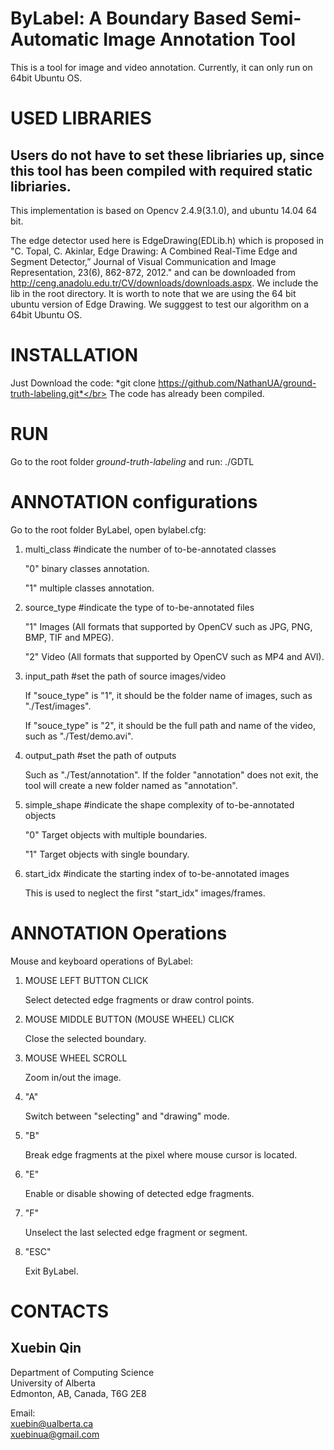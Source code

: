 # ByLabel: A Boundary Based Semi-Automatic Image Annotation Tool
This is a tool for image and video annotation. Currently, it can only run on 64bit Ubuntu OS.</br>

USED LIBRARIES
====
Users do not have to set these libriaries up, since this tool has been compiled with required static libriaries.
----
This implementation is based on Opencv 2.4.9(3.1.0), and ubuntu 14.04 64 bit.</br>

The edge detector used here is EdgeDrawing(EDLib.h) which is proposed in 
"C. Topal, C. Akinlar, Edge Drawing: A Combined Real-Time Edge and Segment Detector,” Journal of Visual Communication and Image Representation, 23(6), 862-872, 2012." 
and can be downloaded from http://ceng.anadolu.edu.tr/CV/downloads/downloads.aspx. We include the lib in the root directory. It is worth to note that we are using the 64 bit ubuntu version of Edge Drawing. We sugggest to test our algorithm on a 64bit Ubuntu OS.

INSTALLATION
====

Just Download the code: *git clone https://github.com/NathanUA/ground-truth-labeling.git*</br>
The code has already been compiled.

RUN
====

Go to the root folder *ground-truth-labeling* and run: ./GDTL

ANNOTATION configurations
====

Go to the root folder ByLabel, open bylabel.cfg:<br>

1. multi_class     #indicate the number of to-be-annotated classes<br>

    "0"     binary classes annotation.<br>

    "1"     multiple classes annotation.<br>

2. source_type     #indicate the type of to-be-annotated files<br>

    "1"     Images (All formats that supported by OpenCV such as JPG, PNG, BMP, TIF and MPEG).<br>

    "2"     Video (All formats that supported by OpenCV such as MP4 and AVI).<br>

3. input_path     #set the path of source images/video<br>

     If "souce_type" is "1", it should be the folder name of images, such as "./Test/images".<br>

     If "souce_type" is "2", it should be the full path and name of the video, such as "./Test/demo.avi".<br>

4. output_path     #set the path of outputs<br>

     Such as "./Test/annotation". If the folder "annotation" does not exit, the tool will create a new folder named as "annotation".<br>

5. simple_shape     #indicate the shape complexity of to-be-annotated objects<br>

    "0"     Target objects with multiple boundaries.<br>

    "1"     Target objects with single boundary.<br>

6. start_idx     #indicate the starting index of to-be-annotated images<br>

     This is used to neglect the first "start_idx" images/frames.<br>

ANNOTATION Operations
====
Mouse and keyboard operations of ByLabel:<br>

1. MOUSE LEFT BUTTON CLICK<br>

    Select detected edge fragments or draw control points.<br>

2. MOUSE MIDDLE BUTTON (MOUSE WHEEL) CLICK<br>

    Close the selected boundary.<br>

3. MOUSE WHEEL SCROLL<br>

    Zoom in/out the image.<br>

4. "A"<br>

    Switch between "selecting" and "drawing" mode.<br>

5. "B"<br>

    Break edge fragments at the pixel where mouse cursor is located.<br>

6. "E"<br>

    Enable or disable showing of detected edge fragments.<br>

7. "F"<br>

    Unselect the last selected edge fragment or segment.<br>

8. "ESC"<br>

    Exit ByLabel.<br>

CONTACTS
====

Xuebin Qin
----
Department of Computing Science</br>
University of Alberta</br>
Edmonton, AB, Canada, T6G 2E8</br>

Email:</br>
xuebin@ualberta.ca</br>
xuebinua@gmail.com

